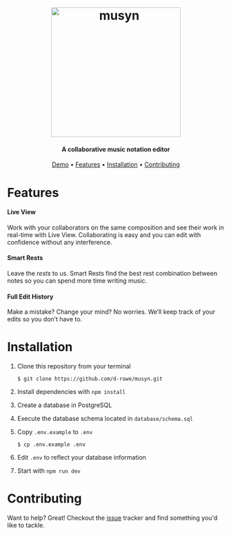 <h1 align="center">
  <img src="https://i.imgur.com/4RZYKjf.png" alt="musyn" width="300">
</h1>
<h4 align="center">A collaborative music notation editor</h4>

<p align="center">
  <a href="http://musyn.danielrowetech.com">Demo</a> •
  <a href="#features">Features</a> •
  <a href="#installation">Installation</a> •
  <a href="#contributing">Contributing</a>
</p>

# Features
 
#### Live View

Work with your collaborators on the same composition and see their work in real-time with Live View. Collaborating is easy and you can edit with confidence without any interference.

#### Smart Rests

Leave the _rests_ to us. Smart Rests find the best rest combination between notes so you can spend more time writing music. 

#### Full Edit History

Make a mistake? Change your mind? No worries. We’ll keep track of your edits so you don’t have to.

# Installation

1. Clone this repository from your terminal

   `$ git clone https://github.com/d-rowe/musyn.git`

2. Install dependencies with `npm install`

3. Create a database in PostgreSQL

4. Execute the database schema located in `database/schema.sql`

5. Copy `.env.example` to `.env`

   `$ cp .env.example .env`

6. Edit `.env` to reflect your database information

7. Start with `npm run dev`

# Contributing

Want to help? Great! Checkout the [issue](https://github.com/d-rowe/musyn/issues) tracker and find something you'd like to tackle.
